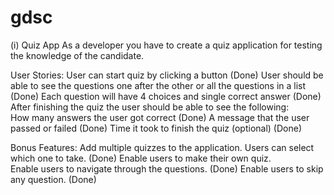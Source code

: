 # gdsc

(i)  Quiz App
As a developer you have to create a quiz application for testing the knowledge of the candidate.

User Stories:
User can start quiz by clicking a button    (Done)
User should be able to see the questions one after the other or all the questions in a list   (Done)
Each question will have 4 choices and single correct answer     (Done)
After finishing the quiz the user should be able to see the following:      
How many answers the user got correct      (Done)
A message that the user passed or failed    (Done)
Time it took to finish the quiz (optional)    (Done)
 
Bonus Features:
Add multiple quizzes to the application. Users can select which one to take.     (Done)
Enable users to make their own quiz.           
Enable users to navigate through the questions.             (Done)
Enable users to skip any question.                          (Done)

